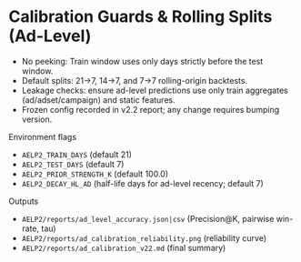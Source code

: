 # Calibration Guards & Rolling Splits (Ad-Level)

- No peeking: Train window uses only days strictly before the test window.
- Default splits: 21→7, 14→7, and 7→7 rolling-origin backtests.
- Leakage checks: ensure ad-level predictions use only train aggregates (ad/adset/campaign) and static features.
- Frozen config recorded in v2.2 report; any change requires bumping version.

Environment flags

- `AELP2_TRAIN_DAYS` (default 21)
- `AELP2_TEST_DAYS` (default 7)
- `AELP2_PRIOR_STRENGTH_K` (default 100.0)
- `AELP2_DECAY_HL_AD` (half-life days for ad-level recency; default 7)

Outputs

- `AELP2/reports/ad_level_accuracy.json|csv` (Precision@K, pairwise win-rate, tau)
- `AELP2/reports/ad_calibration_reliability.png` (reliability curve)
- `AELP2/reports/ad_calibration_v22.md` (final summary)

